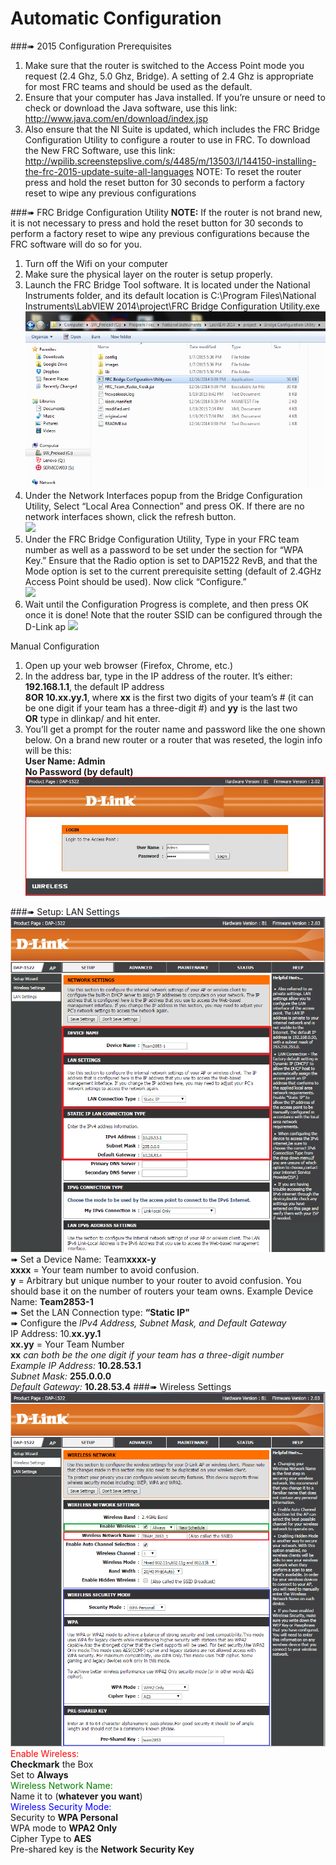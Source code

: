 # Automatic Configuration
###➠ 2015 Configuration Prerequisites
1. Make sure that the router is switched to the Access Point mode you request (2.4 Ghz, 5.0 Ghz, Bridge). A setting of 2.4 Ghz is appropriate for most FRC teams and should be used as the default.
2. Ensure that your computer has Java installed. If you’re unsure or need to check or download the Java software, use this link: http://www.java.com/en/download/index.jsp
3. Also ensure that the NI Suite is updated, which includes the FRC Bridge Configuration Utility to configure a router to use in FRC. To download the New FRC Software, use this link: http://wpilib.screenstepslive.com/s/4485/m/13503/l/144150-installing-the-frc-2015-update-suite-all-languages
NOTE: To reset the router press and hold the reset button for 30 seconds to perform a factory reset to wipe any previous configurations

###➠ FRC Bridge Configuration Utility
**NOTE:** If the router is not brand new, it is not necessary to press and hold the reset button for 30 seconds to perform a factory reset to wipe any previous configurations because the FRC software will do so for you.
1. Turn off the Wifi on your computer
2. Make sure the physical layer on the router is setup properly.
3. Launch the FRC Bridge Tool software. It is located under the National Instruments folder, and its default location is C:\Program Files\National Instruments\LabVIEW 2014\project\FRC Bridge Configuration Utility.exe <br />
![](./image02.png) <br />
4. Under the Network Interfaces popup from the Bridge Configuration Utility, Select “Local Area Connection” and press OK. If there are no network interfaces shown, click the refresh button. <br />
![](./image11.png>) <br />
5. Under the FRC Bridge Configuration Utility, Type in your FRC team number as well as a password to be set under the section for “WPA Key.” Ensure that the Radio option is set to DAP1522 RevB, and that the Mode option is set to the current prerequisite setting (default of 2.4GHz Access Point should be used). Now click “Configure.” <br />
![](./image05.png>) <br />
6.  Wait until the Configuration Progress is complete, and then press OK once it is done! Note that the router SSID can be configured through the D-Link ap
![](./image04.png>)<br />

Manual Configuration
1. Open up your web browser (Firefox, Chrome, etc.)
2. In the address bar, type in the IP address of the router. It’s either: <br />
    **192.168.1.1**, the default IP address <br />
    **8OR 10.xx.yy.1**, where **xx** is the first two          digits of your team’s # (it can be one digit if your       team has a three-digit #) and **yy** is the last two <br />
    **OR** type in dlinkap/ and hit enter.
3. You’ll get a prompt for the router name and password like the one shown below. On a brand new router or a router that was reseted, the login info will be this: <br />
**User Name: Admin** <br />
**No Password (by default)** <br />
![](./image10.jpg)

###➠ Setup: LAN Settings
![](./image06.png)
➠ Set a Device Name: Team**xxxx-y** <br />
    **xxxx** = Your team number to avoid confusion. <br />     **y** = Arbitrary but unique number to your router to      avoid confusion. You should base it on the number of       routers your team owns.
Example Device Name: **Team2853-1** <br />
➠ Set the LAN Connection type:  **“Static IP"** <br />
➠ Configure the *IPv4 Address, Subnet Mask, and Default Gateway* <br />
    IP Address: 10.**xx.yy.1** <br />
	**xx.yy** = Your Team Number <br />
        **xx** *can both be the one digit if your team has         a three-digit number* <br />
    *Example IP Address:* **10.28.53.1** <br />
    *Subnet Mask:* **255.0.0.0** <br />
    *Default Gateway:* **10.28.53.4**
###➠ Wireless Settings
![](./image08.png)
<font color = "red">Enable Wireless:</font> <br />
**Checkmark** the Box <br />
Set to **Always** <br />
<font color = "green">Wireless Network Name: </font> <br />
Name it to (**whatever you want**) <br />
<font color = "blue"> Wireless Security Mode: </font> <br />
Security to **WPA Personal** <br />
WPA mode to **WPA2 Only** <br />
Cipher Type to  **AES** <br />
Pre-shared key is the **Network Security Key**
